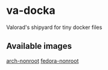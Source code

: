 # va-docka
Valorad's shipyard for tiny docker files

## Available images
[arch-nonroot](https://github.com/valorad/va-docka/blob/master/arch-nonroot)
[fedora-nonroot](https://github.com/valorad/va-docka/blob/master/fedora-nonroot)